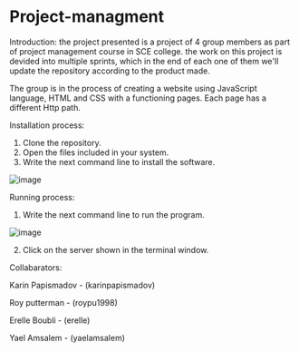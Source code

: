 # Project-managment

Introduction: 
the project presented is a project of 4 group members as part of project management course in SCE college.
the work on this project is devided into multiple sprints, 
which in the end of each one of them we'll update the repository according to the product made.
 
The group is in the process of creating a website using JavaScript language, HTML and CSS with a functioning pages.
Each page has a different Http path.


Installation process:


1.	Clone the repository.
2.	Open the files included in your system.
3.	Write the next command line to install the software.

![image](https://user-images.githubusercontent.com/57320551/111081369-a720a100-850b-11eb-83e5-eb5de29d04fe.png)



Running process:


1.	Write the next command line to run the program.


![image](https://user-images.githubusercontent.com/57320551/111081373-ac7deb80-850b-11eb-9b46-ce500a642d22.png)


2.	Click on the server shown in the terminal window.


Collabarators:


Karin Papismadov - (karinpapismadov)

Roy putterman - (roypu1998)

Erelle Boubli - (erelle)

Yael Amsalem - (yaelamsalem)
